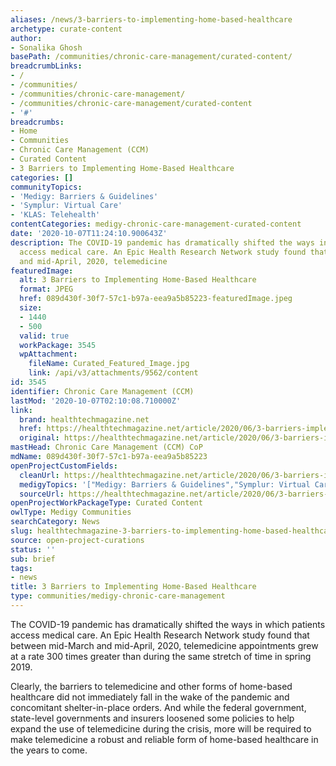 ```yaml
---
aliases: /news/3-barriers-to-implementing-home-based-healthcare
archetype: curate-content
author:
- Sonalika Ghosh
basePath: /communities/chronic-care-management/curated-content/
breadcrumbLinks:
- /
- /communities/
- /communities/chronic-care-management/
- /communities/chronic-care-management/curated-content
- '#'
breadcrumbs:
- Home
- Communities
- Chronic Care Management (CCM)
- Curated Content
- 3 Barriers to Implementing Home-Based Healthcare
categories: []
communityTopics:
- 'Medigy: Barriers & Guidelines'
- 'Symplur: Virtual Care'
- 'KLAS: Telehealth'
contentCategories: medigy-chronic-care-management-curated-content
date: '2020-10-07T11:24:10.900643Z'
description: The COVID-19 pandemic has dramatically shifted the ways in which patients
  access medical care. An Epic Health Research Network study found that between mid-March
  and mid-April, 2020, telemedicine
featuredImage:
  alt: 3 Barriers to Implementing Home-Based Healthcare
  format: JPEG
  href: 089d430f-30f7-57c1-b97a-eea9a5b85223-featuredImage.jpeg
  size:
  - 1440
  - 500
  valid: true
  workPackage: 3545
  wpAttachment:
    fileName: Curated_Featured_Image.jpg
    link: /api/v3/attachments/9562/content
id: 3545
identifier: Chronic Care Management (CCM)
lastMod: '2020-10-07T02:10:08.710000Z'
link:
  brand: healthtechmagazine.net
  href: https://healthtechmagazine.net/article/2020/06/3-barriers-implementing-home-based-healthcare
  original: https://healthtechmagazine.net/article/2020/06/3-barriers-implementing-home-based-healthcare
mastHead: Chronic Care Management (CCM) CoP
mdName: 089d430f-30f7-57c1-b97a-eea9a5b85223
openProjectCustomFields:
  cleanUrl: https://healthtechmagazine.net/article/2020/06/3-barriers-implementing-home-based-healthcare
  medigyTopics: '["Medigy: Barriers & Guidelines","Symplur: Virtual Care","KLAS: Telehealth"]'
  sourceUrl: https://healthtechmagazine.net/article/2020/06/3-barriers-implementing-home-based-healthcare
openProjectWorkPackageType: Curated Content
owlType: Medigy Communities
searchCategory: News
slug: healthtechmagazine-3-barriers-to-implementing-home-based-healthcare
source: open-project-curations
status: ''
sub: brief
tags:
- news
title: 3 Barriers to Implementing Home-Based Healthcare
type: communities/medigy-chronic-care-management
---
```


<p>The COVID-19 pandemic has dramatically shifted the ways in which patients access medical care.&nbsp;An Epic Health Research Network study found&nbsp;that between mid-March and mid-April, 2020, telemedicine appointments grew at a rate 300 times greater than during the same stretch of time in spring 2019.</p><p>Clearly, the barriers to telemedicine and other forms of home-based healthcare did not immediately fall in the wake of the pandemic and concomitant shelter-in-place orders. And while the federal government, state-level governments and insurers loosened&nbsp;some policies to help expand the use of telemedicine&nbsp;during the crisis, more will be required to make telemedicine a robust and reliable form of home-based healthcare in the years to come.&nbsp;</p>